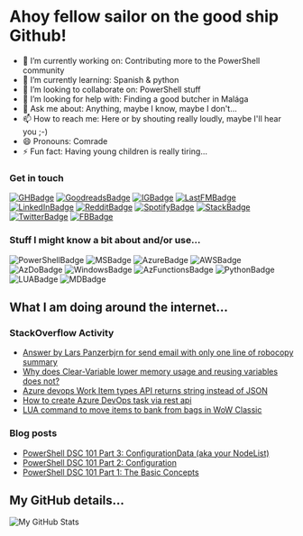 # Ahoy fellow sailor on the good ship Github!

<!--
**Panzerbjrn/Panzerbjrn** is a ✨ _special_ ✨ repository because its `README.md` (this file) appears on your GitHub profile.

Here are some ideas to get you started:
-->

- 🔭 I’m currently working on: Contributing more to the PowerShell community
- 🌱 I’m currently learning: Spanish & python
- 👯 I’m looking to collaborate on: PowerShell stuff
- 🤔 I’m looking for help with: Finding a good butcher in Malága
- 💬 Ask me about: Anything, maybe I know, maybe I don't...
- 📫 How to reach me: Here or by shouting really loudly, maybe I'll hear you ;-)
- 😄 Pronouns: Comrade
- ⚡ Fun fact: Having young children is really tiring...

<!--
[<img src="https://novatorem-teal-three.vercel.app/api/spotify-playing" alt="Spotify Now Playing" width="350" />](https://open.spotify.com/user/panzerbjrn)
 [![Spotify](https://novatorem-panzerbjrn.vercel.app/api/spotify)](https://open.spotify.com/user/panzerbjrn) 
-->

### Get in touch
[![GHBadge]][GHProfile]
[![GoodreadsBadge]][GoodreadsProfile]
[![IGBadge]][IGProfile]
[![LastFMBadge]][LastFMProfile]
[![LinkedInBadge]][LinkedInProfile]
[![RedditBadge]][RedditProfile]
[![SpotifyBadge]][SpotifyProfile]
[![StackBadge]][StackOverFlowProfile]
[![TwitterBadge]][TwitterProfile]
[![FBBadge]][FBProfile]

### Stuff I might know a bit about and/or use...
![PowerShellBadge] 
![MSBadge]
![AzureBadge]
![AWSBadge]
![AzDoBadge]
![WindowsBadge]
![AzFunctionsBadge]
![PythonBadge] 
![LUABadge]
![MDBadge]

## What I am doing around the internet...
### StackOverflow Activity
<!-- STACKOVERFLOW:START -->
- [Answer by Lars Panzerbjrn for send email with only one line of robocopy summary](https://stackoverflow.com/questions/67336808/send-email-with-only-one-line-of-robocopy-summary/67337656#67337656)
- [Why does Clear-Variable lower memory usage and reusing variables does not?](https://stackoverflow.com/questions/67234296/why-does-clear-variable-lower-memory-usage-and-reusing-variables-does-not)
- [Azure devops Work Item types API returns string instead of JSON](https://stackoverflow.com/questions/65783161/azure-devops-work-item-types-api-returns-string-instead-of-json)
- [How to create Azure DevOps task via rest api](https://stackoverflow.com/questions/65776209/how-to-create-azure-devops-task-via-rest-api)
- [LUA command to move items to bank from bags in WoW Classic](https://stackoverflow.com/questions/62020451/lua-command-to-move-items-to-bank-from-bags-in-wow-classic)
<!-- STACKOVERFLOW:END -->

### Blog posts
<!-- BLOG-POST-LIST:START -->
- [PowerShell DSC 101 Part 3: ConfigurationData (aka your NodeList)](https://itineranty.net/2017/02/15/powershell-dsc-101-part-3-configurationdata-aka-your-nodelist/)
- [PowerShell DSC 101 Part 2: Configuration](https://itineranty.net/2017/02/14/powershell-dsc-101-part-2-configuration/)
- [PowerShell DSC 101 Part 1: The Basic Concepts](https://itineranty.net/2017/02/13/powershell-dsc-101-part-1/)
<!-- BLOG-POST-LIST:END -->

## My GitHub details...
<!--
<img align="left" alt="My GitHub Stats" src="https://github-readme-stats-eight-ashen.vercel.app/api?username=panzerbjrn&show_icons=true&hide_border=true&theme=dark&hide=stars&bg_color=0c0f0f" />
-->
<img align="left" alt="My GitHub Stats" src="https://github-readme-stats.vercel.app/api?username=panzerbjrn&show_icons=true&hide_border=true&theme=dark&hide=stars&bg_color=0c0f0f" />


[FBBadge]: https://img.shields.io/badge/100000?style=flat&logo=facebook&logoColor=red
[GHBadge]: https://img.shields.io/badge/GitHub-100000?style=flat&logo=github&logoColor=red
[GoodreadsBadge]: https://img.shields.io/badge/Goodreads-100000?style=flat&logo=Goodreads&logoColor=red
[IGBadge]: https://img.shields.io/badge/Instagram-100000?style=flat&logo=instagram&logoColor=red
[LastFMBadge]: https://img.shields.io/badge/LastFM-100000?style=flat&logo=lastdotfm&logoColor=red
[LinkedInBadge]: https://img.shields.io/badge/LinkedIn-100000?style=flat&logo=linkedin&logoColor=red
[OKCBadge]: https://img.shields.io/badge/OKC-100000?style=flat&logo=okcupid&logoColor=red
[RedditBadge]: https://img.shields.io/badge/Reddit-100000?style=flat&logo=reddit&logoColor=red
[SpotifyBadge]: https://img.shields.io/badge/Spotify-100000?&style=flat&logo=spotify&logoColor=red
[StackBadge]: https://img.shields.io/badge/Stack_Overflow-100000?style=flat&logo=stack-overflow&logoColor=red
[TwitterBadge]: https://img.shields.io/badge/Twitter-100000?style=flat&logo=twitter&logoColor=red

[FBProfile]: https://www.facebook.com/panzerbjrn
[GHProfile]: https://github.com/panzerbjrn
[GoodreadsProfile]: http://goodreads.com/Panzerbjrn
[IGProfile]: https://instagram.com/Panzerbjrn
[LastFMProfile]: http://last.fm/user/lpetersson/
[LinkedInProfile]: https://www.linkedin.com/in/lpetersson
[OKCProfile]: https://www.okcupid.com/profile/16622764975055422715
[RedditProfile]: https://www.reddit.com/user/panzerbjrn
[SpotifyProfile]: https://open.spotify.com/user/1112679980?si=9d3730c21f2e4b1a
[TwitterProfile]: https://twitter.com/Panzerbjrn
[StackOverFlowProfile]: https://stackoverflow.com/users/4915226/lars-panzerbjrn
[PythonBadge]: https://img.shields.io/badge/Python-2C2D72?style=flat&logo=python&logoColor=white
[LUABadge]: https://img.shields.io/badge/Lua-2C2D72?style=flat&logo=lua&logoColor=white
[PowershellBadge]: https://img.shields.io/badge/PowerShell-666666?style=flat&logo=PowerShell&logoColor=white
[MDBadge]: https://img.shields.io/badge/Markdown-2C2D72?style=flat&logo=markdown&logoColor=white
[MSBadge]: https://img.shields.io/badge/Microsoft-666666?style=flat&logo=microsoft&logoColor=white
[AWSBadge]: https://img.shields.io/badge/Amazon_AWS-232F3E?style=flat&logo=amazon-aws&logoColor=white
[AzureBadge]: https://img.shields.io/badge/microsoft%20azure-666666?style=flat&logo=microsoft-azure&logoColor=white
[AzFunctionsBadge]: https://img.shields.io/badge/Azure_Functions-666666?style=flat&logo=azure-functions&logoColor=white
[AzDoBadge]: https://img.shields.io/badge/Azure_DevOps-666666?style=flat&logo=azure-devops&logoColor=white
[WindowsBadge]: https://img.shields.io/badge/Windows-666666?style=flat&logo=windows&logoColor=white
